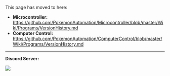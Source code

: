 This page has moved to here:
- **Microcontroller:** https://github.com/PokemonAutomation/Microcontroller/blob/master/Wiki/Programs/VersionHistory.md
- **Computer Control:** https://github.com/PokemonAutomation/ComputerControl/blob/master/Wiki/Programs/VersionHistory.md

<hr>

**Discord Server:** 

[<img src="https://canary.discordapp.com/api/guilds/695809740428673034/widget.png?style=banner2">](https://discord.gg/cQ4gWxN)


